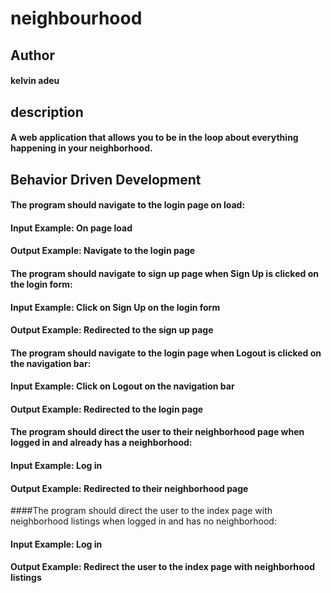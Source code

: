# neighbourhood

## Author
#### kelvin adeu

## description
#### A web application that allows you to be in the loop about everything happening in your neighborhood.

## Behavior Driven Development
#### The program should navigate to the login page on load:

#### Input Example: On page load

#### Output Example: Navigate to the login page

#### The program should navigate to sign up page when Sign Up is clicked on the login form:

#### Input Example: Click on Sign Up on the login form

#### Output Example: Redirected to the sign up page

#### The program should navigate to the login page when Logout is clicked on the navigation bar:

#### Input Example: Click on Logout on the navigation bar

#### Output Example: Redirected to the login page

#### The program should direct the user to their neighborhood page when logged in and already has a neighborhood:

#### Input Example: Log in
#### Output Example: Redirected to their neighborhood page

####The program should direct the user to the index page with neighborhood listings when logged in and has no neighborhood:

#### Input Example: Log in

#### Output Example: Redirect the user to the index page with neighborhood listings
